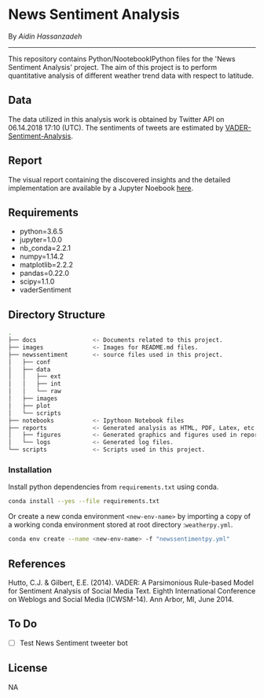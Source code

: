 # News Sentiment Analysis 

By *Aidin Hassanzadeh*
___

This repository contains Python/NootebookIPython files for the 'News Sentiment Analysis' project.
The aim of this project is to perform quantitative analysis of different weather trend data with respect to latitude.

## Data
The data utilized in this analysis work is obtained by Twitter API on 06.14.2018 17:10 (UTC). The sentiments of tweets are estimated by [VADER-Sentiment-Analysis](https://github.com/cjhutto/vaderSentiment). 

## Report
The visual report containing the discovered insights and the detailed implementation are available by a Jupyter Noebook [here](https://github.com/aidinhass/newssentiment/blob/master/notebooks/README.md).

## Requirements
- python=3.6.5
- jupyter=1.0.0
- nb_conda=2.2.1
- numpy=1.14.2
- matplotlib=2.2.2
- pandas=0.22.0
- scipy=1.1.0
- vaderSentiment

## Directory Structure

```bash
.
├── docs                <- Documents related to this project.    
├── images              <- Images for README.md files.
├── newssentiment       <- source files used in this project.
│   ├── conf
│   ├── data
│   │   ├── ext
│   │   ├── int
│   │   └── raw
│   ├── images
│   ├── plot
│   └── scripts
├── notebooks           <- Ipythoon Notebook files
├── reports             <- Generated analysis as HTML, PDF, Latex, etc.
│   ├── figures         <- Generated graphics and figures used in reporting.
│   └── logs            <- Generated log files.
└── scripts             <- Scripts used in this project.

```

### Installation
Install python dependencies from  `requirements.txt` using conda.
```bash
conda install --yes --file requirements.txt
```

Or create a new conda environment `<new-env-name>` by importing a copy of a working conda environment stored at root directory :`weatherpy.yml`.
```bash
conda env create --name <new-env-name> -f "newssentimentpy.yml"
```

## References
Hutto, C.J. & Gilbert, E.E. (2014). VADER: A Parsimonious Rule-based Model for Sentiment Analysis of Social Media Text. Eighth International Conference on Weblogs and Social Media (ICWSM-14). Ann Arbor, MI, June 2014.

## To Do
- [ ] Test News Sentiment tweeter bot 

## License
NA
